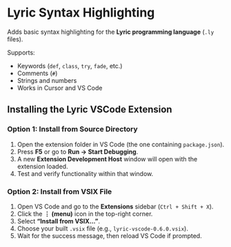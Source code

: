 # Lyric Syntax Highlighting

Adds basic syntax highlighting for the **Lyric programming language** (`.ly` files).

Supports:
- Keywords (`def`, `class`, `try`, `fade`, etc.)
- Comments (`#`)
- Strings and numbers
- Works in Cursor and VS Code

## Installing the Lyric VSCode Extension

### Option 1: Install from Source Directory
1. Open the extension folder in VS Code (the one containing `package.json`).
2. Press **F5** or go to **Run → Start Debugging**.
3. A new **Extension Development Host** window will open with the extension loaded.
4. Test and verify functionality within that window.

### Option 2: Install from VSIX File
1. Open VS Code and go to the **Extensions** sidebar (`Ctrl + Shift + X`).
2. Click the **⋮ (menu)** icon in the top-right corner.
3. Select **“Install from VSIX…”**.
4. Choose your built `.vsix` file (e.g., `lyric-vscode-0.6.0.vsix`).
5. Wait for the success message, then reload VS Code if prompted.

